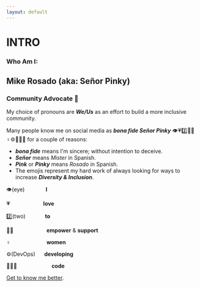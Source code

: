 ```yaml
---
layout: default
---
```


# INTRO

### Who Am I:

## Mike Rosado (aka: Señor Pinky)

### Community Advocate 🥑

My choice of pronouns are ***We/Us*** as an effort to build a more inclusive community.

Many people know me on social media as ***bona fide Señor Pinky*** 👁️💗2️⃣💪🏽♀️⚙️👩🏽‍💻 for a couple of reasons:

- ***bona fide*** means I'm sincere; without intention to deceive.
- ***Señor*** means *Mister* in Spanish.
- ***Pink*** or ***Pinky*** means *Rosado* in Spanish.
- The emojis represent my hard work of always looking for ways to increase ***Diversity & Inclusion***.

👁️(eye)&nbsp;&nbsp;&nbsp;&nbsp;&nbsp;&nbsp;&nbsp;&nbsp;&nbsp;&nbsp;&nbsp;&nbsp;&nbsp;&nbsp;**I**

💗&nbsp;&nbsp;&nbsp;&nbsp;&nbsp;&nbsp;&nbsp;&nbsp;&nbsp;&nbsp;&nbsp;&nbsp;&nbsp;&nbsp;&nbsp;&nbsp;&nbsp;&nbsp;&nbsp;&nbsp;&nbsp;&nbsp;**love**

2️⃣(two)&nbsp;&nbsp;&nbsp;&nbsp;&nbsp;&nbsp;&nbsp;&nbsp;&nbsp;&nbsp;&nbsp;&nbsp;&nbsp;**to**

💪🏽&nbsp;&nbsp;&nbsp;&nbsp;&nbsp;&nbsp;&nbsp;&nbsp;&nbsp;&nbsp;&nbsp;&nbsp;&nbsp;&nbsp;&nbsp;&nbsp;&nbsp;&nbsp;&nbsp;&nbsp;&nbsp;&nbsp;**empower** & **support**

♀️&nbsp;&nbsp;&nbsp;&nbsp;&nbsp;&nbsp;&nbsp;&nbsp;&nbsp;&nbsp;&nbsp;&nbsp;&nbsp;&nbsp;&nbsp;&nbsp;&nbsp;&nbsp;&nbsp;&nbsp;&nbsp;&nbsp;&nbsp;&nbsp;**women**

⚙️(DevOps)&nbsp;&nbsp;&nbsp;&nbsp;&nbsp;&nbsp;**developing**

👩🏽‍💻&nbsp;&nbsp;&nbsp;&nbsp;&nbsp;&nbsp;&nbsp;&nbsp;&nbsp;&nbsp;&nbsp;&nbsp;&nbsp;&nbsp;&nbsp;&nbsp;&nbsp;&nbsp;&nbsp;&nbsp;&nbsp;&nbsp;&nbsp;**code**

[Get to know me better](/about-me "Get to know me better").
